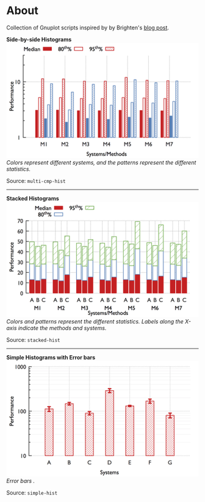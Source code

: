 # About

Collection of Gnuplot scripts inspired by by Brighten's [blog post][1].

**Side-by-side Histograms**
![Side-by-side Histograms](./multi-cmp-hist/sys-perf-comparison.png "Side-by-side Histograms")
_Colors represent different systems, and the patterns represent the different statistics._

Source: `multi-cmp-hist`

---

**Stacked Histograms**
![Stacked Histograms](./stacked-hist/sys-perf-stacked-comparison.png "Stacked Histograms")
_Colors and patterns represent the different statistics. Labels along the X-axis indicate the methods and systems._

Source: `stacked-hist`

---

**Simple Histograms with Error bars**
![Simple Histograms](./simple-hist/simple-hist.png "Simple Histograms")
_Error bars ._

Source: `simple-hist`


[1]: http://youinfinitesnake.blogspot.com/2011/02/attractive-scientific-plots-with.html "Attractive scientific plots with gnuplot"
